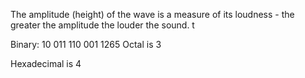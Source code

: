 The amplitude (height) of the wave is a measure of its loudness - the greater the amplitude the louder the sound. t


Binary: 10 011 110 001
1265
Octal is 3 

Hexadecimal is 4


